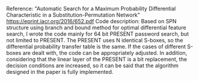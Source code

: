 Reference: "Automatic Search for a Maximum Probability Differential Characteristic in a Substitution-Permutation Network"
<https://eprint.iacr.org/2016/652.pdf>
Code description: Based on SPN structure using branch and bound method for optimal differential feature search, I wrote the code mainly for 64 bit PRESENT password search, but not limited to PRESENT. The PRESENT uses N identical S-boxes, so the differential probability transfer table is the same. If the cases of different S-boxes are dealt with, the code can be appropriately adjusted. In addition, considering that the linear layer of the PRESENT is a bit replacement, the decision conditions are increased, so it can be said that the algorithm designed in the paper is fully implemented.



